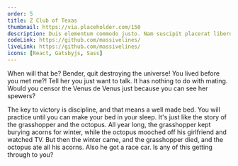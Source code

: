 ```yaml
---
order: 5
title: Z Club of Texas
thumbnail: https://via.placeholder.com/150
description: Duis elementum commodo justo. Nam suscipit placerat libero non euismod nibh. Integer at lorem neque. Quisque id mauris finibus venenatis arcu nec cursus mi. Interdum et malesuada fames ac ante ipsum.
codeLink: https://github.com/massivelines/
liveLink: https://github.com/massivelines/
icons: [React, Gatsbyjs, Sass]
---
```


When will that be? Bender, quit destroying the universe! You lived before you met me?! Tell her you just want to talk. It has nothing to do with mating. Would you censor the Venus de Venus just because you can see her spewers?

The key to victory is discipline, and that means a well made bed. You will practice until you can make your bed in your sleep. It's just like the story of the grasshopper and the octopus. All year long, the grasshopper kept burying acorns for winter, while the octopus mooched off his girlfriend and watched TV. But then the winter came, and the grasshopper died, and the octopus ate all his acorns. Also he got a race car. Is any of this getting through to you?
